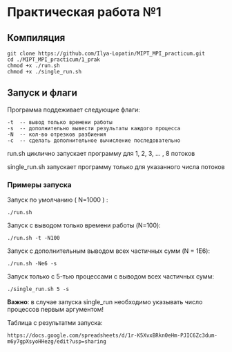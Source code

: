 # Практическая работа №1

## Компиляция 
```
git clone https://github.com/Ilya-Lopatin/MIPT_MPI_practicum.git
cd ./MIPT_MPI_practicum/1_prak
chmod +x ./run.sh
chmod +x ./single_run.sh
```

## Запуск и флаги
Программа поддеживает следующие флаги:
```
-t  -- вывод только времени работы
-s  -- дополнительно вывести результаты каждого процесса
-N  -- кол-во отрезков разбиения
-c  -- сделать дополнительное вычисление последовательно
```

run.sh циклично запускает программу для 1, 2, 3, ... , 8 потоков

single_run.sh запускает программу только для указанного числа потоков

### Примеры запуска
Запуск по умолчанию ( N=1000 ) : 
```
./run.sh 
```

Запуск с выводом только времени работы (N=100):
```
./run.sh -t -N100
```

Запуск с дополнительным выводом всех частичных сумм (N = 1E6):
```
./run.sh -Ne6 -s
```

Запуск только с 5-тью процессами с выводом всех частичных сумм:
```
./single_run.sh 5 -s
```
**Важно**: в случае запуска single_run необходимо указывать число процессов первым аргументом!

Таблица с результатми запуска:
```
https://docs.google.com/spreadsheets/d/1r-K5XvxBRkn0eHm-PJIC6Zc3dum-m6y7gpXsyoHHezg/edit?usp=sharing
```



